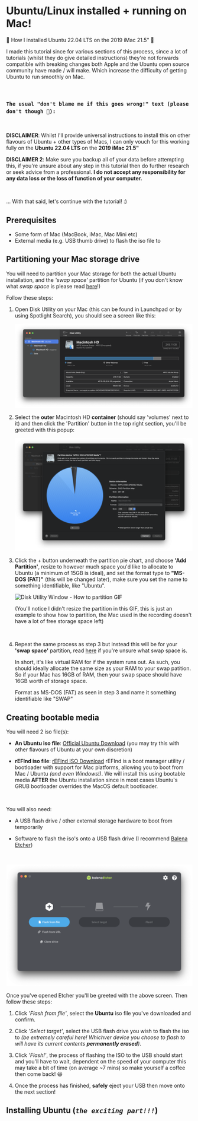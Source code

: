# Ubuntu/Linux installed + running on Mac!

👾 How I installed Ubuntu 22.04 LTS on the 2019 iMac 21.5" 👾

I made this tutorial since for various sections of this process, since a lot of tutorials (whilst they do give detailed instructions) they're not forwards compatible with breaking changes both Apple and the Ubuntu open source community have made / will make. Which increase the difficulty of getting Ubuntu to run smoothly on Mac.

<br />

### `The usual "don't blame me if this goes wrong!" text (please don't though 🥲):`

<br />

**DISCLAIMER**: Whilst I'll provide universal instructions to install this on other flavours of Ubuntu + other types of Macs, I can only vouch for this working fully on the **Ubuntu 22.04 LTS** on the **2019 iMac 21.5"**

**DISCLAIMER 2**: Make sure you backup all of your data before attempting this, if you're unsure about any step in this tutorial then do further research or seek advice from a professional. **I do not accept any responsibility for any data loss or the loss of function of your computer.**

<br />

... With that said, let's continue with the tutorial! :)

## Prerequisites

- Some form of Mac (MacBook, iMac, Mac Mini etc)
- External media (e.g. USB thumb drive) to flash the iso file to

## Partitioning your Mac storage drive

You will need to partition your Mac storage for both the actual Ubuntu installation, and the _'swap space'_ partition for Ubuntu (if you don't know what _swap space_ is please read [here](https://help.ubuntu.com/community/SwapFaq)!)

Follow these steps:

1. Open Disk Utility on your Mac (this can be found in Launchpad or by using Spotlight Search), you should see a screen like this:

   ![Disk Utility Window](./screenshots/disk-utility/disk-utility-screenshot-1.png)

2. Select the **outer** Macintosh HD **container** (should say 'volumes' next to it) and then click the 'Partition' button in the top right section, you'll be greeted with this popup:

   ![Disk Utility Window - Partition Popup](./screenshots/disk-utility/disk-utility-screenshot-2.png)

3. Click the + button underneath the partition pie chart, and choose **'Add Partition'**, resize to however much space you'd like to allocate to Ubuntu (a minimum of 15GB is ideal), and set the format type to **"MS-DOS (FAT)"** (this will be changed later), make sure you set the name to something identifiable, like "Ubuntu".

   ![Disk Utility Window - How to partition GIF](./screenshots/disk-utility/disk-utility-screenshot-3.gif)

   (You'll notice I didn't resize the partition in this GIF, this is just an example to show how to partition, the Mac used in the recording doesn't have a lot of free storage space left)

   <br />

4. Repeat the same process as step 3 but instead this will be for your **'swap space'** partition, read [here](https://help.ubuntu.com/community/SwapFaq) if you're unsure what swap space is.

   In short, it's like virtual RAM for if the system runs out. As such, you should ideally allocate the same size as your RAM to your swap patition. So if your Mac has 16GB of RAM, then your swap space should have 16GB worth of storage space.

   Format as MS-DOS (FAT) as seen in step 3 and name it something identifiable like "SWAP"

## Creating bootable media

You will need 2 iso file(s):

- **An Ubuntu iso file**: [Official Ubuntu Download](https://ubuntu.com/download/desktop) (you may try this with other flavours of Ubuntu at your own discretion)

- **rEFInd iso file**: [rEFInd ISO Download](https://etcher.balena.io/) rEFInd is a boot manager utility / bootloader with support for Mac platforms, allowing you to boot from Mac / Ubuntu _(and even Windows!)_. We will install this using bootable media **AFTER** the Ubuntu installation since in most cases Ubuntu's GRUB bootloader overrides the MacOS default bootloader.

<br />

You will also need:

- A USB flash drive / other external storage hardware to boot from temporarily

- Software to flash the iso's onto a USB flash drive (I recommend [Balena Etcher](https://etcher.balena.io/))

<br />

![Screenshot of Balena Etcher interface](./screenshots/etcher/etcher-screenshot.png)

Once you've opened Etcher you'll be greeted with the above screen. Then follow these steps:

1. Click _'Flash from file'_, select the **Ubuntu** iso file you've downloaded and confirm.

2. Click _'Select target'_, select the USB flash drive you wish to flash the iso to _(be extremely careful here! Whichver device you choose to flash to will have its current contents **permanently erased**)_.

3. Click _'Flash!'_, the process of flashing the ISO to the USB should start and you'll have to wait, dependent on the speed of your computer this may take a bit of time (on average ~7 mins) so make yourself a coffee then come back! 😃

4. Once the process has finished, **safely** eject your USB then move onto the next section!

## Installing Ubuntu (_`the exciting part!!!`_)
